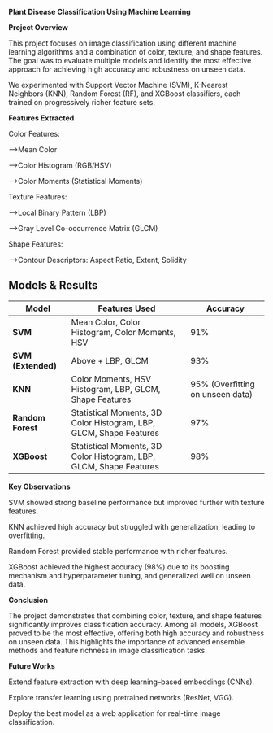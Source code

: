 **Plant Disease Classification Using Machine Learning**

**Project Overview**

This project focuses on image classification using different machine learning algorithms and a combination of color, texture, and shape features. The goal was to evaluate multiple models and identify the most effective approach for achieving high accuracy and robustness on unseen data.

We experimented with Support Vector Machine (SVM), K-Nearest Neighbors (KNN), Random Forest (RF), and XGBoost classifiers, each trained on progressively richer feature sets.

**Features Extracted**

Color Features:

  -->Mean Color

  -->Color Histogram (RGB/HSV)

  -->Color Moments (Statistical Moments)

Texture Features:

  -->Local Binary Pattern (LBP)

  -->Gray Level Co-occurrence Matrix (GLCM)

Shape Features:

  -->Contour Descriptors: Aspect Ratio, Extent, Solidity

##  Models & Results

| Model | Features Used | Accuracy |
|-------|---------------|----------|
| **SVM** | Mean Color, Color Histogram, Color Moments, HSV | 91% |
| **SVM (Extended)** | Above + LBP, GLCM | 93% |
| **KNN** | Color Moments, HSV Histogram, LBP, GLCM, Shape Features | 95% (Overfitting on unseen data) |
| **Random Forest** | Statistical Moments, 3D Color Histogram, LBP, GLCM, Shape Features | 97% |
| **XGBoost** | Statistical Moments, 3D Color Histogram, LBP, GLCM, Shape Features | 98% |

**Key Observations**

SVM showed strong baseline performance but improved further with texture features.

KNN achieved high accuracy but struggled with generalization, leading to overfitting.

Random Forest provided stable performance with richer features.

XGBoost achieved the highest accuracy (98%) due to its boosting mechanism and hyperparameter tuning, and generalized well on unseen data.

**Conclusion**

The project demonstrates that combining color, texture, and shape features significantly improves classification accuracy. Among all models, XGBoost proved to be the most effective, offering both high accuracy and robustness on unseen data. This highlights the importance of advanced ensemble methods and feature richness in image classification tasks.

**Future Works**

Extend feature extraction with deep learning–based embeddings (CNNs).

Explore transfer learning using pretrained networks (ResNet, VGG).

Deploy the best model as a web application for real-time image classification.
